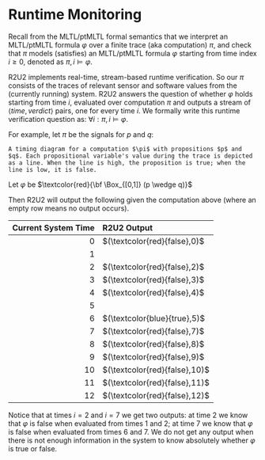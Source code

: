 # Runtime Monitoring

Recall from the MLTL/ptMLTL formal semantics that we interpret an MLTL/ptMLTL formula $\varphi$ over a finite trace (aka computation) $\pi$, and check that $\pi$ models (satisfies) an MLTL/ptMLTL formula $\varphi$ starting from time index $i \geq 0$, denoted as $\pi,i\models \varphi$.

R2U2 implements real-time, stream-based runtime verification. So our $\pi$ consists of the traces of relevant sensor and software values from the (currently running) system. R2U2 answers the question of whether $\varphi$ holds starting from time $i$, evaluated over computation $\pi$ and outputs a stream of $\langle time, verdict\rangle$ pairs, one for every time $i$. We formally write this runtime verification question as: $\forall i: \pi, i \models \varphi$.

For example, let $\pi$ be the signals for $p$ and $q$:

```{figure} always_if_p_q_timeline.png
A timing diagram for a computation $\pi$ with propositions $p$ and $q$. Each propositional variable's value during the trace is depicted as a line. When the line is high, the proposition is true; when the line is low, it is false.
```

Let $\varphi$ be $\textcolor{red}{\bf \Box_{[0,1]} (p \wedge q)}$


Then R2U2 will output the following given the computation above (where an empty row means no output occurs).


| Current System Time | R2U2 Output |
| ------------------: | :---------- |
|  0 | $(\textcolor{red}{false},0)$
|  1 |
|  2 | $(\textcolor{red}{false},2)$
|  3 | $(\textcolor{red}{false},3)$
|  4 | $(\textcolor{red}{false},4)$
|  5 |
|  6 | $(\textcolor{blue}{true},5)$
|  7 | $(\textcolor{red}{false},7)$
|  8 | $(\textcolor{red}{false},8)$
|  9 | $(\textcolor{red}{false},9)$
| 10 | $(\textcolor{red}{false},10)$
| 11 | $(\textcolor{red}{false},11)$
| 12 | $(\textcolor{red}{false},12)$

Notice that at times $i = 2$ and $i = 7$ we get two outputs: at time 2 we know that $\varphi$ is false when evaluated from times 1 and 2; at time 7 we know that $\varphi$ is false when evaluated from times 6 and 7. We do not get any output when there is not enough information in the system to know absolutely whether $\varphi$ is true or false.
